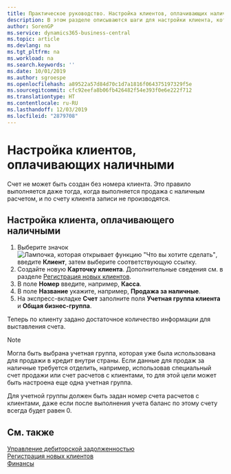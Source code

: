 ```yaml
---
title: Практическое руководство. Настройка клиентов, оплачивающих наличными | Документация Майкрософт
description: В этом разделе описываются шаги для настройки клиента, который осуществляет оплату наличными.
author: SorenGP
ms.service: dynamics365-business-central
ms.topic: article
ms.devlang: na
ms.tgt_pltfrm: na
ms.workload: na
ms.search.keywords: ''
ms.date: 10/01/2019
ms.author: sgroespe
ms.openlocfilehash: a89522a57d84d70c1d7a1816f064375197329f5e
ms.sourcegitcommit: cfc92eefa8b06fb426482f54e393f0e6e222f712
ms.translationtype: HT
ms.contentlocale: ru-RU
ms.lasthandoff: 12/03/2019
ms.locfileid: "2879708"
---
```

# <a name="set-up-cash-customers"></a>Настройка клиентов, оплачивающих наличными
Счет не может быть создан без номера клиента. Это правило выполняется даже тогда, когда выполняется продажа с наличным расчетом, и по счету клиента записи не производятся.  

## <a name="to-set-up-a-cash-customer"></a>Настройка клиента, оплачивающего наличными  
1.  Выберите значок ![Лампочка, которая открывает функцию "Что вы хотите сделать"](media/ui-search/search_small.png "Что вы хотите сделать"), введите **Клиент**, затем выберите соответствующую ссылку.  
2.  Создайте новую **Карточку клиента**. Дополнительные сведения см. в разделе [Регистрация новых клиентов](sales-how-register-new-customers.md).
3.  В поле **Номер** введите, например, **Касса**.  
4.  В поле **Название** укажите, например, **Продажа за наличные**.  
5.  На экспресс-вкладке **Счет** заполните поля **Учетная группа клиента** и **Общая бизнес-группа**.  

 Теперь по клиенту задано достаточное количество информации для выставления счета.  

> [!NOTE]  
>  Могла быть выбрана учетная группа, которая уже была использована для продажи в кредит внутри страны. Если данные для продаж за наличные требуется отделить, например, использовав специальный счет продажи или счет расчетов с клиентами, то для этой цели может быть настроена еще одна учетная группа.  
>   
>  Для учетной группы должен быть задан номер счета расчетов с клиентами, даже если после выполнения учета баланс по этому счету всегда будет равен 0.  

## <a name="see-also"></a>См. также
[Управление дебиторской задолженностью](receivables-manage-receivables.md)  
[Регистрация новых клиентов](sales-how-register-new-customers.md)    
[Финансы](finance.md)  

